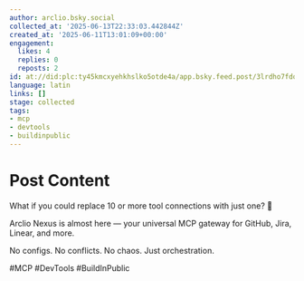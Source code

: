 ```yaml
---
author: arclio.bsky.social
collected_at: '2025-06-13T22:33:03.442844Z'
created_at: '2025-06-11T13:01:09+00:00'
engagement:
  likes: 4
  replies: 0
  reposts: 2
id: at://did:plc:ty45kmcxyehkhslko5otde4a/app.bsky.feed.post/3lrdho7fdqu2a
language: latin
links: []
stage: collected
tags:
- mcp
- devtools
- buildinpublic
---
```


# Post Content

What if you could replace 10 or more tool connections with just one? 🤯

Arclio Nexus is almost here — your universal MCP gateway for GitHub, Jira, Linear, and more.

No configs. No conflicts. No chaos.
Just orchestration.

#MCP #DevTools #BuildInPublic 